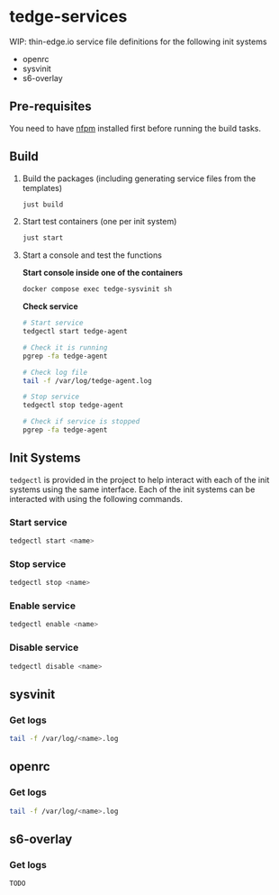 # tedge-services

WIP: thin-edge.io service file definitions for the following init systems

* openrc
* sysvinit
* s6-overlay

## Pre-requisites

You need to have [nfpm](https://nfpm.goreleaser.com/install/) installed first before running the build tasks.

## Build

1. Build the packages (including generating service files from the templates)

    ```sh
    just build
    ```

2. Start test containers (one per init system)

    ```sh
    just start
    ```

3. Start a console and test the functions

    **Start console inside one of the containers**

    ```sh
    docker compose exec tedge-sysvinit sh
    ```

    **Check service**

    ```sh
    # Start service
    tedgectl start tedge-agent

    # Check it is running
    pgrep -fa tedge-agent

    # Check log file
    tail -f /var/log/tedge-agent.log

    # Stop service
    tedgectl stop tedge-agent

    # Check if service is stopped
    pgrep -fa tedge-agent
    ```

## Init Systems

`tedgectl` is provided in the project to help interact with each of the init systems using the same interface. Each of the init systems can be interacted with using the following commands.

### Start service

```sh
tedgectl start <name>
```

### Stop service

```sh
tedgectl stop <name>
```

### Enable service

```sh
tedgectl enable <name>
```

### Disable service

```sh
tedgectl disable <name>
```


## sysvinit

### Get logs

```sh
tail -f /var/log/<name>.log
```

## openrc

### Get logs

```sh
tail -f /var/log/<name>.log
```

## s6-overlay

### Get logs

```sh
TODO
```
